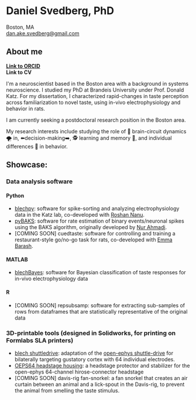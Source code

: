 # Daniel Svedberg, PhD <br>
Boston, MA <br>
dan.ake.svedberg@gmail.com

## About me

**[Link to ORCID](https://orcid.org/0000-0002-4605-9572)** <br>
**Link to CV**

I'm a neuroscientist based in the Boston area with a background in systems neuroscience. I studied my PhD at Brandeis University under Prof. Donald Katz. For my dissertation, I characterized rapid-changes in taste perception across familiarization to novel taste, 
using in-vivo electrophysiology and behavior in rats.

I am currently seeking a postdoctoral research position in the Boston area. <br>

My research interests include studying the role of 🧠 brain-circuit dynamics 🌪 in, ⬅️decision-making➡️,  🕵️ learning and memory 💾, and individual differences 🧩 in behavior.

## Showcase:
### Data analysis software 
#### Python
- [blechpy](https://github.com/danielsvedberg/blechpy): software for spike-sorting and analyzing electrophysiology data in the Katz lab, co-developed with [Roshan Nanu](https://github.com/nubs01).
- [pyBAKS](https://github.com/danielsvedberg/pyBAKS): software for rate estimation of binary events/neuronal spikes using the BAKS algorithm, originally developed by [Nur Ahmadi](https://github.com/nurahmadi/BAKS).
- [COMING SOON] cuedtaste: software for controlling and training a restaurant-style go/no-go task for rats, co-developed with [Emma Barash](https://github.com/emmalala123/lab_cuedtaste). 

#### MATLAB
- [blechBayes](https://github.com/danielsvedberg/blechBayes): software for Bayesian classification of taste responses for in-vivo electrophysiology data

#### R <br>
- [COMING SOON] repsubsamp: software for extracting sub-samples of rows from dataframes that are statistically representative of the original data
 
### 3D-printable tools (designed in Solidworks, for printing on Formlabs SLA printers)
- [blech shuttledrive](https://github.com/danielsvedberg/blech_shuttledrive_mk6): adaptation of the [open-ephys shuttle-drive](https://github.com/open-ephys/shuttle-drive) for bilaterally targeting gustatory cortex with 64 individual electrodes. 
- [OEPS64 headstage housing](https://github.com/danielsvedberg/OEPS64_headstage_housing): a headstage protector and stabilizer for the open-ephys 64-channel hirose-connector headstage
- [COMING SOON] davis-rig fan-snorkel: a fan snorkel that creates an air curtain between an animal and a lick-spout in the Davis-rig, to prevent the animal from smelling the taste stimulus. 